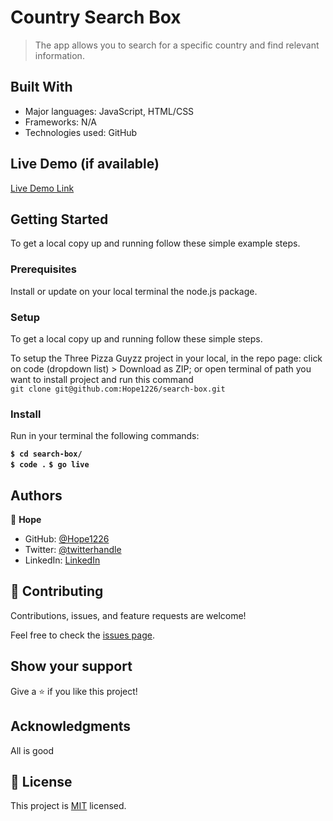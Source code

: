 
# Country Search Box 

> The app allows you to search for a specific country and find relevant information.


## Built With

- Major languages: JavaScript, HTML/CSS
- Frameworks: N/A
- Technologies used: GitHub

## Live Demo (if available)

[Live Demo Link](https://hope1226.github.io/search-box/)


## Getting Started

To get a local copy up and running follow these simple example steps.


### Prerequisites

Install or update on your local terminal the node.js package.

### Setup

To get a local copy up and running follow these simple steps.

To setup the Three Pizza Guyzz project in your local, in the repo page:
click on code (dropdown list) > Download as ZIP;
or open terminal of path you want to install project and run this command <br>
`git clone git@github.com:Hope1226/search-box.git`

### Install

Run in your terminal the following commands:

**`$ cd search-box/`**<br>
**`$ code .`**
**`$ go live`**

## Authors

👤 **Hope**

- GitHub: [@Hope1226](https://github.com/Hope1226)
- Twitter: [@twitterhandle](https://twitter.com/twitterhandle)
- LinkedIn: [LinkedIn](https://linkedin.com/in/linkedinhandle)

## 🤝 Contributing

Contributions, issues, and feature requests are welcome!

Feel free to check the [issues page](https://github.com/nicupop729/JavaScript-Capstone/issues).

## Show your support

Give a ⭐️ if you like this project!

## Acknowledgments

All is good

## 📝 License

This project is [MIT](./MIT.md) licensed.
